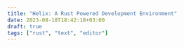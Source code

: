 ```yaml
---
title: "Helix: A Rust Powered Development Environment"
date: 2023-08-18T18:42:18+03:00
draft: true
tags: ["rust", "text", "editor"]
---
```



